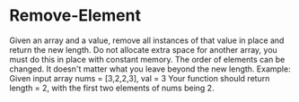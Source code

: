 # Remove-Element
Given an array and a value, remove all instances of that value in place and return the new length.  Do not allocate extra space for another array, you must do this in place with constant memory.  The order of elements can be changed. It doesn't matter what you leave beyond the new length.  Example: Given input array nums = [3,2,2,3], val = 3  Your function should return length = 2, with the first two elements of nums being 2.
